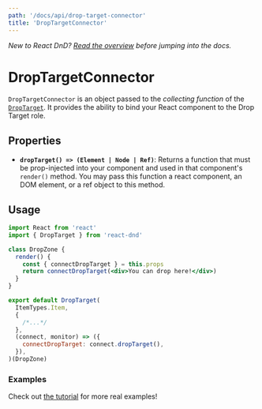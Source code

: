 ```yaml
---
path: '/docs/api/drop-target-connector'
title: 'DropTargetConnector'
---
```


_New to React DnD? [Read the overview](/docs/overview) before jumping into the docs._

# DropTargetConnector

`DropTargetConnector` is an object passed to the _collecting function_ of the [`DropTarget`](/docs/api/drop-target). It provides the ability to bind your React component to the Drop Target role.

## Properties

- **`dropTarget() => (Element | Node | Ref)`**: Returns a function that must be prop-injected into your component and used in that component's `render()` method. You may pass this function a react component, an DOM element, or a ref object to this method.

## Usage

```jsx
import React from 'react'
import { DropTarget } from 'react-dnd'

class DropZone {
  render() {
    const { connectDropTarget } = this.props
    return connectDropTarget(<div>You can drop here!</div>)
  }
}

export default DropTarget(
  ItemTypes.Item,
  {
    /*...*/
  },
  (connect, monitor) => ({
    connectDropTarget: connect.dropTarget(),
  }),
)(DropZone)
```

### Examples

Check out [the tutorial](/docs/tutorial) for more real examples!

